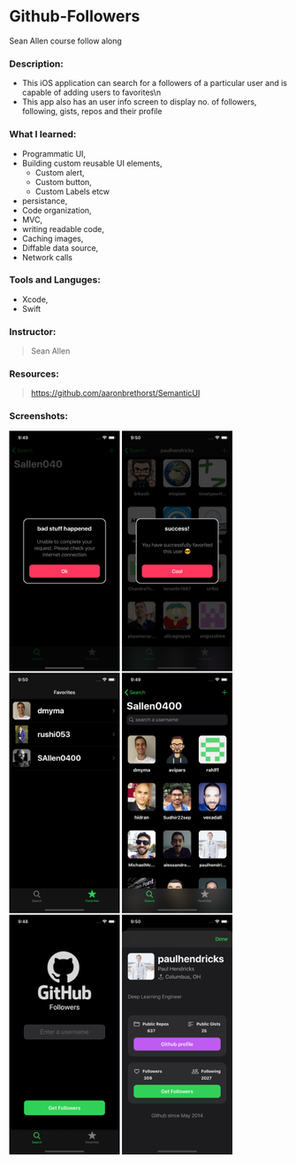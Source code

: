 # Github-Followers
Sean Allen course follow along

### Description: 
* This iOS application can search for a followers of a particular user and is capable of adding users to favorites\n
* This app also has an user info screen to display no. of followers, following, gists, repos and their profile

### What I learned:
* Programmatic UI,
* Building custom reusable UI elements,
  * Custom alert,
  * Custom button,
  * Custom Labels etcw
* persistance,
* Code organization,
* MVC,
* writing readable code,
* Caching images,
* Diffable data source,
* Network calls

### Tools and Languges: 
* Xcode,
* Swift 

### Instructor:
> Sean Allen

### Resources:
> https://github.com/aaronbrethorst/SemanticUI

### Screenshots:

<img src="Screenshots/alert.png" width="200">
<img src="Screenshots/alert2Screen.png" width="200">
<img src="Screenshots/favoritesScreen.png" width="200">
<img src="Screenshots/followerScreen.png" width="200">
<img src="Screenshots/searchScreen.png" width="200">
<img src="Screenshots/userInfoScreen.png" width="200">

  
